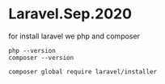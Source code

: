 # Laravel.Sep.2020

for install laravel we php and composer
```
php --version
composer --version
```

```
composer global require laravel/installer
```